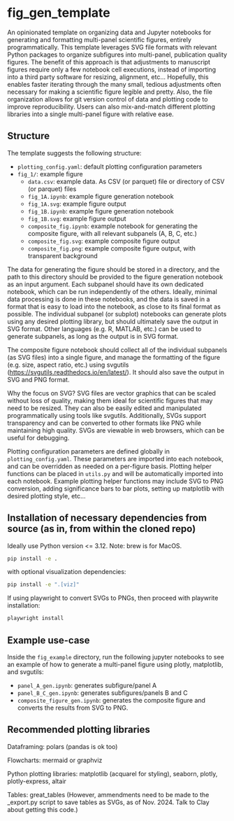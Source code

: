 # fig_gen_template
An opinionated template on organizing data and Jupyter notebooks for generating and formatting multi-panel scientific figures, entirely programmatically. This template leverages SVG file formats with relevant Python packages to organize subfigures into multi-panel, publication quality figures. The benefit of this approach is that adjustments to manuscript figures require only a few notebook cell executions, instead of importing into a third party software for resizing, alignment, etc... Hopefully, this enables faster iterating through the many small, tedious adjustments often necessary for making a scientific figure legible and pretty. Also, the file organization allows for git version control of data and plotting code to improve reproducibility. Users can also mix-and-match different plotting libraries into a single multi-panel figure with relative ease.


## Structure
The template suggests the following structure:

- `plotting_config.yaml`: default plotting configuration parameters
- `fig_1/`: example figure
    - `data.csv`: example data. As CSV (or parquet) file or directory of CSV (or parquet) files
    - `fig_1A.ipynb`: example figure generation notebook
    - `fig_1A.svg`: example figure output
    - `fig_1B.ipynb`: example figure generation notebook
    - `fig_1B.svg`: example figure output
    - `composite_fig.ipynb`: example notebook for generating the composite figure, with all relevant subpanels (A, B, C, etc.)
    - `composite_fig.svg`: example composite figure output
    - `composite_fig.png`: example composite figure output, with transparent background

The data for generating the figure should be stored in a directory, and the path to this directory should be provided to the figure generation notebook as an input argument. Each subpanel should have its own dedicated notebook, which can be run independently of the others. Ideally, minimal data processing is done in these notebooks, and the data is saved in a format that is easy to load into the notebook, as close to its final format as possible. The individual subpanel (or subplot) notebooks can generate plots using any desired plotting library, but should ultimately save the output in SVG format. Other languages (e.g. R, MATLAB, etc.) can be used to generate subpanels, as long as the output is in SVG format.

The composite figure notebook should collect all of the individual subpanels (as SVG files) into a single figure, and manage the formatting of the figure (e.g. size, aspect ratio, etc.) using svgutils (https://svgutils.readthedocs.io/en/latest/). It should also save the output in SVG and PNG format. 

Why the focus on SVG? SVG files are vector graphics that can be scaled without loss of quality, making them ideal for scientific figures that may need to be resized. They can also be easily edited and manipulated programmatically using tools like svgutils. Additionally, SVGs support transparency and can be converted to other formats like PNG while maintaining high quality. SVGs are viewable in web browsers, which can be useful for debugging.

Plotting configuration parameters are defined globally in `plotting_config.yaml`. These parameters are imported into each notebook, and can be overridden as needed on a per-figure basis. Plotting helper functions can be placed in `utils.py` and will be automatically imported into each notebook. Example plotting helper functions may include SVG to PNG conversion, adding significance bars to bar plots, setting up matplotlib with desired plotting style, etc...


## Installation of necessary dependencies from source (as in, from within the cloned repo)

Ideally use Python version <= 3.12.
Note: brew is for MacOS.

```bash
pip install -e .
```

with optional visualization dependencies:

```bash
pip install -e ".[viz]"
```

If using playwright to convert SVGs to PNGs, then proceed with playwrite installation:

```bash
playwright install
```

## Example use-case

Inside the `fig_example` directory, run the following jupyter notebooks to see an example of how to generate a multi-panel figure using plotly, matplotlib, and svgutils:

- `panel_A_gen.ipynb`: generates subfigure/panel A
- `panel_B_C_gen.ipynb`: generates subfigures/panels B and C
- `composite_figure_gen.ipynb`: generates the composite figure and converts the results from SVG to PNG.


## Recommended plotting libraries

Dataframing: polars (pandas is ok too)

Flowcharts: mermaid or graphviz

Python plotting libraries: matplotlib (acquarel for styling), seaborn, plotly, plotly-express, altair

Tables: great_tables (However, ammendments need to be made to the _export.py script to save tables as SVGs, as of Nov. 2024. Talk to Clay about getting this code.)
